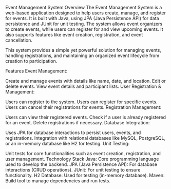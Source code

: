 Event Management System
Overview
The Event Management System is a web-based application designed to help users create, manage, and register for events. It is built with Java, using JPA (Java Persistence API) for data persistence and JUnit for unit testing. The system allows event organizers to create events, while users can register for and view upcoming events. It also supports features like event creation, registration, and event cancellation.

This system provides a simple yet powerful solution for managing events, handling registrations, and maintaining an organized event lifecycle from creation to participation.

Features
Event Management:

Create and manage events with details like name, date, and location.
Edit or delete events.
View event details and participant lists.
User Registration & Management:

Users can register to the system.
Users can register for specific events.
Users can cancel their registrations for events.
Registration Management:

Users can view their registered events.
Check if a user is already registered for an event.
Delete registrations if necessary.
Database Integration:

Uses JPA for database interactions to persist users, events, and registrations.
Integration with relational databases like MySQL, PostgreSQL, or an in-memory database like H2 for testing.
Unit Testing:

Unit tests for core functionalities such as event creation, registration, and user management.
Technology Stack
Java: Core programming language used to develop the backend.
JPA (Java Persistence API): For database interactions (CRUD operations).
JUnit: For unit testing to ensure functionality.
H2 Database: Used for testing (in-memory database).
Maven: Build tool to manage dependencies and run tests.
